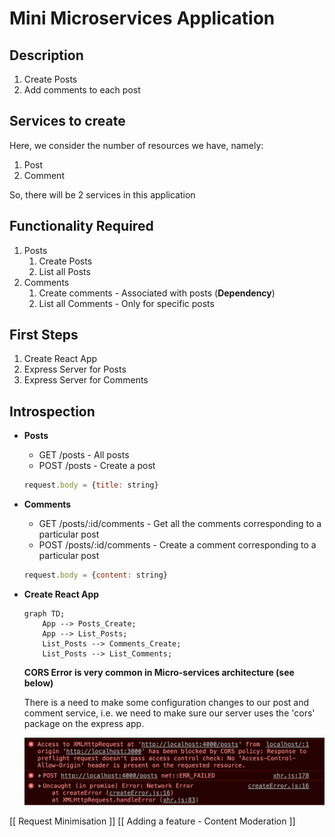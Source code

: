 # Mini Microservices Application

## **Description**

1. Create Posts
2. Add comments to each post

## **Services to create**

Here, we consider the number of resources we have, namely: 
1. Post 
2. Comment 

So, there will be 2 services in this application

## **Functionality Required**

1. Posts
    1. Create Posts
    2. List all Posts
2. Comments
    1. Create comments - Associated with posts (**Dependency**)
    2. List all Comments  - Only for specific posts

## **First Steps**

1. Create React App
2. Express Server for Posts
3. Express Server for Comments

## **Introspection**

- **Posts**
    - GET /posts - All posts
    - POST /posts - Create a post

    ```jsx
    request.body = {title: string}
    ```

- **Comments**
    - GET /posts/:id/comments - Get all the comments corresponding to a particular post
    - POST /posts/:id/comments - Create a comment corresponding to a particular post

    ```jsx
    request.body = {content: string}
    ```

- **Create React App**

    ```mermaid
    graph TD;
        App --> Posts_Create;
        App --> List_Posts;
        List_Posts --> Comments_Create;
        List_Posts --> List_Comments;

    ```

    **CORS Error is very common in Micro-services architecture (see below)**

    There is a need to make some configuration changes to our post and comment service, i.e. we need to make sure our server uses the 'cors' package on the express app.

    ![CORS Error on Chrome Dev Tools](images/CORS_error.png)

[[ Request Minimisation ]]
[[ Adding a feature - Content Moderation ]]